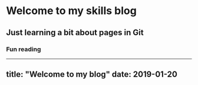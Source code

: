 # Welcome to my skills blog
## Just learning a bit about pages in Git
### Fun reading
---
title: "Welcome to my blog"
date: 2019-01-20
---
